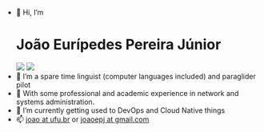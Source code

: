 - 👋 Hi, I’m <h1>João Eurípedes Pereira Júnior</h1>
![](https://github.com/joaoepj/github-stats/blob/master/generated/overview.svg)
![](https://github.com/joaoepj/github-stats/blob/master/generated/languages.svg)
- 💞️ I’m a spare time linguist (computer languages included) and paraglider pilot
- 🌱 With some professional and academic experience in network and systems administration.
-  :rocket: I’m currently getting used to DevOps and Cloud Native things
- 📫 [joao at ufu.br](mailto:joao@ufu.br) or [joaoepj at gmail.com](mailto:joaoepj@gmail.com)


<!---
joaoepj/joaoepj is a ✨ special ✨ repository because its `README.md` (this file) appears on your GitHub profile.
You can click the Preview link to take a look at your changes.
--->
